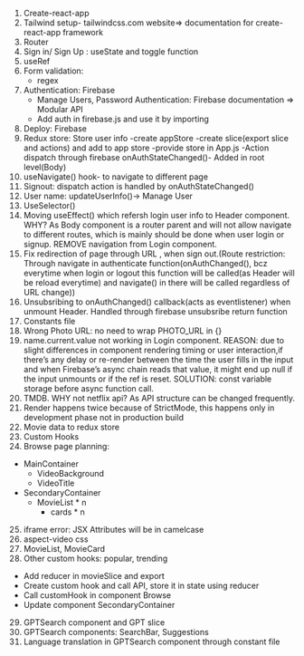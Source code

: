 1. Create-react-app
2. Tailwind setup- tailwindcss.com website=> documentation for create-react-app framework
3. Router
4. Sign in/ Sign Up : useState and toggle function
5. useRef
6. Form validation:
   - regex
7. Authentication: Firebase
   - Manage Users, Password Authentication: Firebase documentation => Modular API
   - Add auth in firebase.js and use it by importing
8. Deploy: Firebase
9. Redux store: Store user info
   -create appStore
   -create slice(export slice and actions) and add to app store
   -provide store in App.js
   -Action dispatch through firebase onAuthStateChanged()- Added in root level(Body)
10. useNavigate() hook- to navigate to different page
11. Signout: dispatch action is handled by onAuthStateChanged()
12. User name: updateUserInfo()-> Manage User
13. UseSelector()
14. Moving useEffect() which refersh login user info to Header component. WHY? As Body component is a router parent and will not allow navigate to different routes, which is mainly should be done when user login or signup. REMOVE navigation from Login component.
15. Fix redirection of page through URL , when sign out.(Route restriction: Through navigate in authenticate function(onAuthChanged(), bcz everytime when login or logout this function will be called(as Header will be reload everytime) and navigate() in there will be called regardless of URL change))
16. Unsubsribing to onAuthChanged() callback(acts as eventlistener) when unmount Header. Handled through firebase unsubsribe return function
17. Constants file
18. Wrong Photo URL: no need to wrap PHOTO_URL in {}
19. name.current.value not working in Login component. REASON: due to slight differences in component rendering timing or user interaction,if there’s any delay or re-render between the time the user fills in the input and when Firebase’s async chain reads that value, it might end up null if the input unmounts or if the ref is reset. SOLUTION: const variable storage before async function call.
20. TMDB. WHY not netflix api? As API structure can be changed frequently.
21. Render happens twice because of StrictMode, this happens only in development phase not in production build
22. Movie data to redux store
23. Custom Hooks
24. Browse page planning:

- MainContainer
  - VideoBackground
  - VideoTitle
- SecondaryContainer
  - MovieList \* n
    - cards \* n

25. iframe error: JSX Attributes will be in camelcase
26. aspect-video css
27. MovieList, MovieCard
28. Other custom hooks: popular, trending

- Add reducer in movieSlice and export
- Create custom hook and call API, store it in state using reducer
- Call customHook in component Browse
- Update component SecondaryContainer

29. GPTSearch component and GPT slice
30. GPTSearch components: SearchBar, Suggestions
31. Language translation in GPTSearch component through constant file
